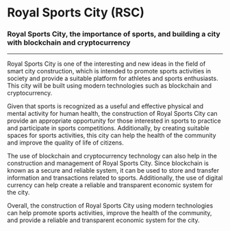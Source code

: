 # Royal Sports City (RSC)

### Royal Sports City, the importance of sports, and building a city with blockchain and cryptocurrency
---
Royal Sports City is one of the interesting and new ideas in the field of smart city construction, which is intended to promote sports activities in society and provide a suitable platform for athletes and sports enthusiasts. This city will be built using modern technologies such as blockchain and cryptocurrency.

Given that sports is recognized as a useful and effective physical and mental activity for human health, the construction of Royal Sports City can provide an appropriate opportunity for those interested in sports to practice and participate in sports competitions. Additionally, by creating suitable spaces for sports activities, this city can help the health of the community and improve the quality of life of citizens.

The use of blockchain and cryptocurrency technology can also help in the construction and management of Royal Sports City. Since blockchain is known as a secure and reliable system, it can be used to store and transfer information and transactions related to sports. Additionally, the use of digital currency can help create a reliable and transparent economic system for the city.

Overall, the construction of Royal Sports City using modern technologies can help promote sports activities, improve the health of the community, and provide a reliable and transparent economic system for the city.
